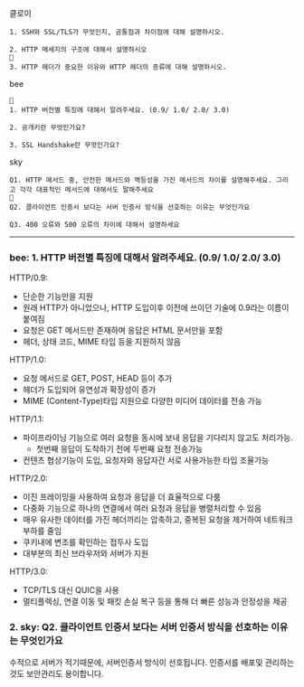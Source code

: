 클로이
```
1. SSH와 SSL/TLS가 무엇인지, 공통점과 차이점에 대해 설명하시오.

2. HTTP 메세지의 구조에 대해서 설명하시오
👀
3. HTTP 헤더가 중요한 이유와 HTTP 헤더의 종류에 대해 설명하시오.
```

bee
```
👀
1. HTTP 버전별 특징에 대해서 알려주세요. (0.9/ 1.0/ 2.0/ 3.0)

2. 공개키란 무엇인가요?

3. SSL Handshake란 무엇인가요?
```

sky
```
Q1. HTTP 메서드 중, 안전한 메서드와 멱등성을 가진 메서드의 차이를 설명해주세요. 그리고 각각 대표적인 메서드에 대해서도 말해주세요
👀
Q2. 클라이언트 인증서 보다는 서버 인증서 방식을 선호하는 이유는 무엇인가요

Q3. 400 오류와 500 오류의 차이에 대해서 설명하세요
```

---

### bee: 1. HTTP 버전별 특징에 대해서 알려주세요. (0.9/ 1.0/ 2.0/ 3.0)


HTTP/0.9:

- 단순한 기능만을 지원
- 원래 HTTP가 아니었으나, HTTP 도입이후 이전에 쓰이던 기술에 0.9라는 이름이 붙여짐 
- 요청은 GET 메서드만 존재하며 응답은 HTML 문서만을 포함
- 헤더, 상태 코드, MIME 타입 등을 지원하지 않음


HTTP/1.0:

- 요청 메서드로 GET, POST, HEAD 등이 추가
- 헤더가 도입되어 유연성과 확장성이 증가
- MIME (Content-Type)타입 지원으로 다양한 미디어 데이터를 전송 가능

HTTP/1.1:


- 파이프라이닝 기능으로 여러 요청을 동시에 보내 응답을 기다리지 않고도 처리가능.
    - 첫번째 응답이 도착하기 전에 두번째 요청 전송가능
- 컨텐츠 협상기능이 도입, 요청자와 응답자간 서로 사용가능한 타입 조율가능

HTTP/2.0:

- 이진 프레이밍을 사용하여 요청과 응답을 더 효율적으로 다룸
- 다중화 기능으로 하나의 연결에서 여러 요청과 응답을 병렬처리할 수 있음
- 매우 유사한 데이터를 가진 헤더끼리는 압축하고, 중복된 요청을 제거하여 네트워크 부하를 줄임
- 쿠키내에 변조를 확인하는 접두사 도입
- 대부분의 최신 브라우저와 서버가 지원

HTTP/3.0:

- TCP/TLS 대신 QUIC을 사용
- 멀티플렉싱, 연결 이동 및 패킷 손실 복구 등을 통해 더 빠른 성능과 안정성을 제공

### 2. sky: Q2. 클라이언트 인증서 보다는 서버 인증서 방식을 선호하는 이유는 무엇인가요

수적으로 서버가 적기때문에, 서버인증서 방식이 선호됩니다.
인증서를 배포및 관리하는것도 보안관리도 용이합니다.
